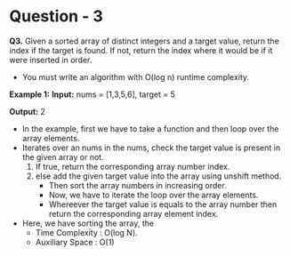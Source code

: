 # Question - 3

**Q3.** Given a sorted array of distinct integers and a target value, return the index if the target is found. If not, return the index where it would be if it were inserted in order.
- You must write an algorithm with O(log n) runtime complexity.

**Example 1:**
**Input:** nums = [1,3,5,6], target = 5

**Output:** 2
- In the example, first we have to take a function and then loop over the array elements.
- Iterates over an nums in the nums, check the target value is present in the given array or not.
    1. If true, return the corresponding array number index.
    2. else add the given target value into the array using unshift method.
        - Then sort the array numbers in increasing order.
        - Now, we have to iterate the loop over the array elements. 
        - Whereever the target value is equals to the array number then return the corresponding array element index.
- Here, we have sorting the array, the 
    - Time Complexity : O(log N).
    - Auxiliary Space : O(1)
    
 

